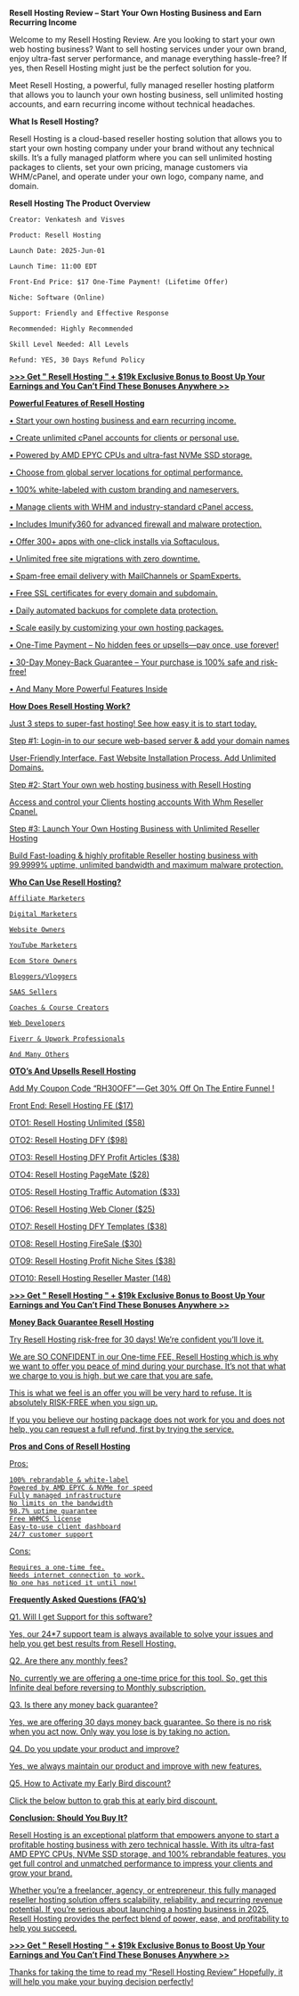 **Resell Hosting Review – Start Your Own Hosting Business and Earn Recurring Income**

Welcome to my Resell Hosting Review. Are you looking to start your own web hosting business? Want to sell hosting services under your own brand, enjoy ultra-fast server performance, and manage everything hassle-free? If yes, then Resell Hosting might just be the perfect solution for you.

Meet Resell Hosting, a powerful, fully managed reseller hosting platform that allows you to launch your own hosting business, sell unlimited hosting accounts, and earn recurring income without technical headaches.

**What Is Resell Hosting?**

Resell Hosting is a cloud-based reseller hosting solution that allows you to start your own hosting company under your brand without any technical skills. It’s a fully managed platform where you can sell unlimited hosting packages to clients, set your own pricing, manage customers via WHM/cPanel, and operate under your own logo, company name, and domain.

**Resell Hosting The Product Overview**

    Creator: Venkatesh and Visves
    
    Product: Resell Hosting
    
    Launch Date: 2025-Jun-01
    
    Launch Time: 11:00 EDT
    
    Front-End Price: $17 One-Time Payment! (Lifetime Offer)
    
    Niche: Software (Online)
    
    Support: Friendly and Effective Response
    
    Recommended: Highly Recommended
    
    Skill Level Needed: All Levels
    
    Refund: YES, 30 Days Refund Policy

**<a href='https://www.jabreview.com/resell-hosting-review/'> >>> Get " Resell Hosting " + $19k Exclusive Bonus to Boost Up Your Earnings and You Can’t Find These Bonuses Anywhere >>**

**Powerful Features of Resell Hosting**

• Start your own hosting business and earn recurring income.

• Create unlimited cPanel accounts for clients or personal use.

• Powered by AMD EPYC CPUs and ultra-fast NVMe SSD storage.

• Choose from global server locations for optimal performance.

• 100% white-labeled with custom branding and nameservers.

• Manage clients with WHM and industry-standard cPanel access.

• Includes Imunify360 for advanced firewall and malware protection.

• Offer 300+ apps with one-click installs via Softaculous.

• Unlimited free site migrations with zero downtime.

• Spam-free email delivery with MailChannels or SpamExperts.

• Free SSL certificates for every domain and subdomain.

• Daily automated backups for complete data protection.

• Scale easily by customizing your own hosting packages.

• One-Time Payment – No hidden fees or upsells—pay once, use forever!

• 30-Day Money-Back Guarantee – Your purchase is 100% safe and risk-free!

• And Many More Powerful Features Inside

**How Does Resell Hosting Work?**

Just 3 steps to super-fast hosting! See how easy it is to start today.

Step #1: Login-in to our secure web-based server & add your domain names

User-Friendly Interface. Fast Website Installation Process. Add Unlimited Domains.

Step #2: Start Your own web hosting business with Resell Hosting

Access and control your Clients hosting accounts With Whm Reseller Cpanel.

Step #3: Launch Your Own Hosting Business with Unlimited Reseller Hosting

Build Fast-loading & highly profitable Reseller hosting business with 99.9999% uptime, unlimited bandwidth and maximum malware protection.

**Who Can Use Resell Hosting?**

    Affiliate Marketers
    
    Digital Marketers
    
    Website Owners
    
    YouTube Marketers
    
    Ecom Store Owners
    
    Bloggers/Vloggers
    
    SAAS Sellers
    
    Coaches & Course Creators
    
    Web Developers
    
    Fiverr & Upwork Professionals
    
    And Many Others

**OTO’s And Upsells Resell Hosting**

Add My Coupon Code “RH30OFF” — Get 30% Off On The Entire Funnel !

Front End: Resell Hosting FE ($17)

OTO1: Resell Hosting Unlimited ($58)

OTO2: Resell Hosting DFY ($98)

OTO3: Resell Hosting DFY Profit Articles ($38)

OTO4: Resell Hosting PageMate ($28)

OTO5: Resell Hosting Traffic Automation ($33)

OTO6: Resell Hosting Web Cloner ($25)

OTO7: Resell Hosting DFY Templates ($38)

OTO8: Resell Hosting FireSale ($30)

OTO9: Resell Hosting Profit Niche Sites ($38)

OTO10: Resell Hosting Reseller Master (148)

**<a href='https://www.jabreview.com/resell-hosting-review/'> >>> Get " Resell Hosting " + $19k Exclusive Bonus to Boost Up Your Earnings and You Can’t Find These Bonuses Anywhere >>**

**Money Back Guarantee Resell Hosting**

Try Resell Hosting risk-free for 30 days! We’re confident you’ll love it.

We are SO CONFIDENT in our One-time FEE, Resell Hosting which is why we want to offer you peace of mind during your purchase. It’s not that what we charge to you is high, but we care that you are safe.

This is what we feel is an offer you will be very hard to refuse. It is absolutely RISK-FREE when you sign up.

If you you believe our hosting package does not work for you and does not help, you can request a full refund, first by trying the service.

**Pros and Cons of Resell Hosting**

Pros:

    100% rebrandable & white-label
    Powered by AMD EPYC & NVMe for speed
    Fully managed infrastructure
    No limits on the bandwidth
    98.7% uptime guarantee
    Free WHMCS license
    Easy-to-use client dashboard
    24/7 customer support

Cons:

    Requires a one-time fee.
    Needs internet connection to work.
    No one has noticed it until now!

**Frequently Asked Questions (FAQ’s)**

Q1. Will I get Support for this software?

Yes, our 24*7 support team is always available to solve your issues and help you get best results from Resell Hosting.

Q2. Are there any monthly fees?

No, currently we are offering a one-time price for this tool. So, get this Infinite deal before reversing to Monthly subscription.

Q3. Is there any money back guarantee?

Yes, we are offering 30 days money back guarantee. So there is no risk when you act now. Only way you lose is by taking no action.

Q4. Do you update your product and improve?

Yes, we always maintain our product and improve with new features.

Q5. How to Activate my Early Bird discount?

Click the below button to grab this at early bird discount.

**Conclusion: Should You Buy It?**

Resell Hosting is an exceptional platform that empowers anyone to start a profitable hosting business with zero technical hassle. With its ultra-fast AMD EPYC CPUs, NVMe SSD storage, and 100% rebrandable features, you get full control and unmatched performance to impress your clients and grow your brand.

Whether you’re a freelancer, agency, or entrepreneur, this fully managed reseller hosting solution offers scalability, reliability, and recurring revenue potential. If you’re serious about launching a hosting business in 2025, Resell Hosting provides the perfect blend of power, ease, and profitability to help you succeed.

**<a href='https://www.jabreview.com/resell-hosting-review/'> >>> Get " Resell Hosting " + $19k Exclusive Bonus to Boost Up Your Earnings and You Can’t Find These Bonuses Anywhere >>**

Thanks for taking the time to read my “Resell Hosting Review” Hopefully, it will help you make your buying decision perfectly!
